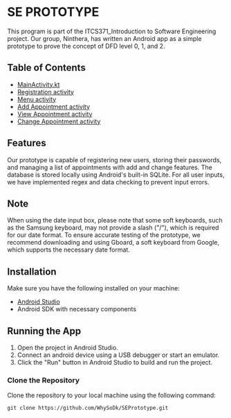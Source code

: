 # SE PROTOTYPE

  This program is part of the ITCS371_Introduction to Software Engineering project. Our group, Ninthera, has written an Android app as a simple prototype to prove the concept of DFD level 0, 1, and 2.

## Table of Contents

- [MainActivity.kt](https://github.com/WhySoDk/SEPrototype/blob/master/app/src/main/java/com/example/prototype2/MainActivity.kt)
- [Registration activity](https://github.com/WhySoDk/SEPrototype/blob/master/app/src/main/java/com/example/prototype2/RegistrationActivity.kt)
- [Menu activity](https://github.com/WhySoDk/SEPrototype/blob/master/app/src/main/java/com/example/prototype2/HubActivity.kt)
- [Add Appointment activity](https://github.com/WhySoDk/SEPrototype/blob/master/app/src/main/java/com/example/prototype2/AddAppointmentActivity.kt)
- [View Appointment activity](https://github.com/WhySoDk/SEPrototype/blob/master/app/src/main/java/com/example/prototype2/ViewAppointmentActivity.kt)
- [Change Appointment activity](https://github.com/WhySoDk/SEPrototype/blob/master/app/src/main/java/com/example/prototype2/ChangeAppointmentDateActivity.kt)

## Features

Our prototype is capable of registering new users, storing their passwords, and managing a list of appointments 
with add and change features. The database is stored locally using Android's built-in SQLite. For all user inputs, 
we have implemented regex and data checking to prevent input errors.

## Note

When using the date input box, please note that some soft keyboards, such as the Samsung keyboard, may not provide a slash ("/"), which is required for our date format. To ensure accurate testing of the prototype, we recommend downloading and using Gboard, a soft keyboard from Google, which supports the necessary date format.


## Installation
  
Make sure you have the following installed on your machine:

- [Android Studio](https://developer.android.com/studio)
- Android SDK with necessary components

## Running the App

  1. Open the project in Android Studio.
  2. Connect an android device using a USB debugger or start an emulator.
  3. Click the "Run" button in Android Studio to build and run the project.

### Clone the Repository

  Clone the repository to your local machine using the following command:
  
    git clone https://github.com/WhySoDk/SEPrototype.git
